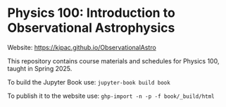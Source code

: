 # Physics 100: Introduction to Observational Astrophysics

Website: https://kipac.github.io/ObservationalAstro

This repository contains course materials and schedules for Physics 100, taught in Spring 2025.

To build the Jupyter Book use: ``jupyter-book build book``

To publish it to the website use: ``ghp-import -n -p -f book/_build/html``

